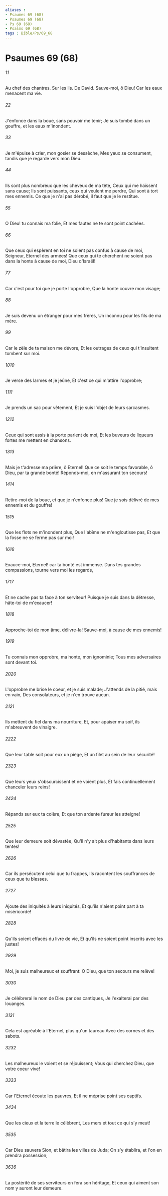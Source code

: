 ```yaml
---
aliases : 
- Psaumes 69 (68)
- Psaumes 69 (68)
- Ps 69 (68)
- Psalms 69 (68)
tags : Bible/Ps/69_68
---
```


# Psaumes 69 (68)

###### 11
Au chef des chantres. Sur les lis. De David. Sauve-moi, ô Dieu! Car les eaux menacent ma vie.
###### 22
J'enfonce dans la boue, sans pouvoir me tenir; Je suis tombé dans un gouffre, et les eaux m'inondent.
###### 33
Je m'épuise à crier, mon gosier se dessèche, Mes yeux se consument, tandis que je regarde vers mon Dieu.
###### 44
Ils sont plus nombreux que les cheveux de ma tête, Ceux qui me haïssent sans cause; Ils sont puissants, ceux qui veulent me perdre, Qui sont à tort mes ennemis. Ce que je n'ai pas dérobé, il faut que je le restitue.
###### 55
O Dieu! tu connais ma folie, Et mes fautes ne te sont point cachées.
###### 66
Que ceux qui espèrent en toi ne soient pas confus à cause de moi, Seigneur, Eternel des armées! Que ceux qui te cherchent ne soient pas dans la honte à cause de moi, Dieu d'Israël!
###### 77
Car c'est pour toi que je porte l'opprobre, Que la honte couvre mon visage;
###### 88
Je suis devenu un étranger pour mes frères, Un inconnu pour les fils de ma mère.
###### 99
Car le zèle de ta maison me dévore, Et les outrages de ceux qui t'insultent tombent sur moi.
###### 1010
Je verse des larmes et je jeûne, Et c'est ce qui m'attire l'opprobre;
###### 1111
Je prends un sac pour vêtement, Et je suis l'objet de leurs sarcasmes.
###### 1212
Ceux qui sont assis à la porte parlent de moi, Et les buveurs de liqueurs fortes me mettent en chansons.
###### 1313
Mais je t'adresse ma prière, ô Eternel! Que ce soit le temps favorable, ô Dieu, par ta grande bonté! Réponds-moi, en m'assurant ton secours!
###### 1414
Retire-moi de la boue, et que je n'enfonce plus! Que je sois délivré de mes ennemis et du gouffre!
###### 1515
Que les flots ne m'inondent plus, Que l'abîme ne m'engloutisse pas, Et que la fosse ne se ferme pas sur moi!
###### 1616
Exauce-moi, Eternel! car ta bonté est immense. Dans tes grandes compassions, tourne vers moi les regards,
###### 1717
Et ne cache pas ta face à ton serviteur! Puisque je suis dans la détresse, hâte-toi de m'exaucer!
###### 1818
Approche-toi de mon âme, délivre-la! Sauve-moi, à cause de mes ennemis!
###### 1919
Tu connais mon opprobre, ma honte, mon ignominie; Tous mes adversaires sont devant toi.
###### 2020
L'opprobre me brise le coeur, et je suis malade; J'attends de la pitié, mais en vain, Des consolateurs, et je n'en trouve aucun.
###### 2121
Ils mettent du fiel dans ma nourriture, Et, pour apaiser ma soif, ils m'abreuvent de vinaigre.
###### 2222
Que leur table soit pour eux un piège, Et un filet au sein de leur sécurité!
###### 2323
Que leurs yeux s'obscurcissent et ne voient plus, Et fais continuellement chanceler leurs reins!
###### 2424
Répands sur eux ta colère, Et que ton ardente fureur les atteigne!
###### 2525
Que leur demeure soit dévastée, Qu'il n'y ait plus d'habitants dans leurs tentes!
###### 2626
Car ils persécutent celui que tu frappes, Ils racontent les souffrances de ceux que tu blesses.
###### 2727
Ajoute des iniquités à leurs iniquités, Et qu'ils n'aient point part à ta miséricorde!
###### 2828
Qu'ils soient effacés du livre de vie, Et qu'ils ne soient point inscrits avec les justes!
###### 2929
Moi, je suis malheureux et souffrant: O Dieu, que ton secours me relève!
###### 3030
Je célébrerai le nom de Dieu par des cantiques, Je l'exalterai par des louanges.
###### 3131
Cela est agréable à l'Eternel, plus qu'un taureau Avec des cornes et des sabots.
###### 3232
Les malheureux le voient et se réjouissent; Vous qui cherchez Dieu, que votre coeur vive!
###### 3333
Car l'Eternel écoute les pauvres, Et il ne méprise point ses captifs.
###### 3434
Que les cieux et la terre le célèbrent, Les mers et tout ce qui s'y meut!
###### 3535
Car Dieu sauvera Sion, et bâtira les villes de Juda; On s'y établira, et l'on en prendra possession;
###### 3636
La postérité de ses serviteurs en fera son héritage, Et ceux qui aiment son nom y auront leur demeure.
